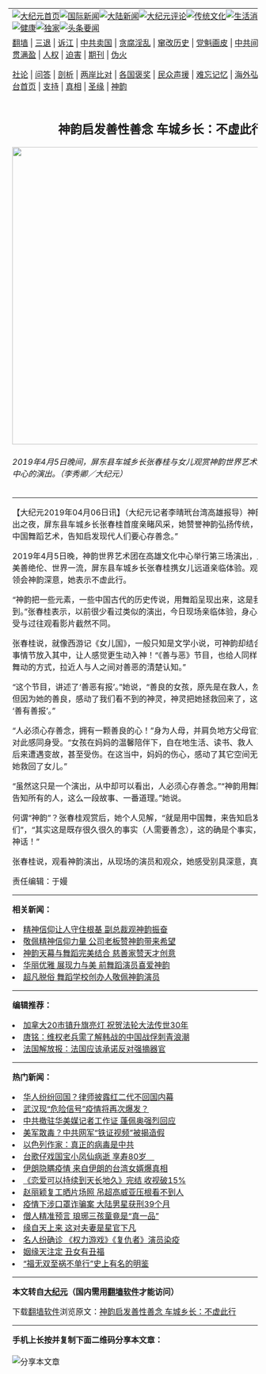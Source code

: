 <a name="1" id="1" target="_blank"></a><span id="1"></span>
<table align=center border="0"><tr><td colspan="2" VALIGN=TOP><a href="https://github.com/mfycig3823/djy/blob/master/gb/nf1351518.md#1"><img src="https://raw.githubusercontent.com/mfycig3823/www/master/t/djy/1.jpg" title="大纪元首页" alt="大纪元首页"></a><a href="https://github.com/mfycig3823/djy/blob/master/gb/n24hr.md#1"><img src="https://raw.githubusercontent.com/mfycig3823/www/master/t/djy/3.jpg" title="国际新闻" alt="国际新闻"></a><a href="https://github.com/mfycig3823/djy/blob/master/gb/nsc413.md#1"><img src="https://raw.githubusercontent.com/mfycig3823/www/master/t/djy/4.jpg" title="大陆新闻" alt="大陆新闻"></a><a href="https://github.com/mfycig3823/djy/blob/master/gb/news392.md#1"><img src="https://raw.githubusercontent.com/mfycig3823/www/master/t/djy/5.jpg" title="大纪元评论" alt="大纪元评论"></a><a href="https://github.com/mfycig3823/djy/blob/master/gb/news2007.md#1"><img src="https://raw.githubusercontent.com/mfycig3823/www/master/t/djy/6.jpg" title="传统文化" alt="传统文化"></a><a href="https://github.com/mfycig3823/djy/blob/master/gb/news2008.md#1"><img src="https://raw.githubusercontent.com/mfycig3823/www/master/t/djy/7.jpg" title="生活消费" alt="生活消费"></a><a href="https://github.com/mfycig3823/djy/blob/master/gb/ncyule.md#1"><img src="https://raw.githubusercontent.com/mfycig3823/www/master/t/djy/8.jpg" title="娱乐休闲" alt="娱乐休闲"></a><a href="https://github.com/mfycig3823/djy/blob/master/gb/nsc1002.md#1"><img src="https://raw.githubusercontent.com/mfycig3823/www/master/t/djy/9.jpg" title="健康" alt="健康"></a><a href="https://github.com/mfycig3823/djy/blob/master/gb/nf6092.md#1"><img src="https://raw.githubusercontent.com/mfycig3823/www/master/t/djy/10a.jpg" title="独家" alt="独家"></a><a href="https://github.com/mfycig3823/djy/blob/master/gb/nf4514.md#1"><img src="https://raw.githubusercontent.com/mfycig3823/www/master/t/djy/12a.jpg" title="头条要闻" alt="头条要闻"></a></td></tr>
<tr><td colspan="2" VALIGN=TOP><a target="_blank" href="https://github.com/mfycig3823/www/blob/master/README.md?zsrh#1">翻墙</a> | <a target="_blank" href="https://github.com/mfycig3823/djy/blob/master/gb/nf5657.md#1">三退</a> | <a target="_blank" href="https://github.com/mfycig3823/djy/blob/master/gb/nf6124.md#1">诉江</a> | <a target="_blank" href="https://github.com/mfycig3823/djy/blob/master/gb/nf1176117.md#1">中共卖国</a> | <a target="_blank" href="https://github.com/mfycig3823/djy/blob/master/gb/nf5773.md#1">贪腐淫乱</a> | <a target="_blank" href="https://github.com/mfycig3823/djy/blob/master/gb/nf1176115.md#1">窜改历史</a> | <a target="_blank" href="https://github.com/mfycig3823/djy/blob/master/gb/nf1176107.md#1">党魁画皮</a> | <a target="_blank" href="https://github.com/mfycig3823/djy/blob/master/gb/nf1320400.md#1">中共间谍</a> | <a target="_blank" href="https://github.com/mfycig3823/djy/blob/master/gb/nf1176114.md#1">破坏传统</a> | <a target="_blank" href="https://github.com/mfycig3823/ntdtv/blob/master/gb/prog447_1.md#1">恶贯满盈</a> | <a target="_blank" href="https://github.com/mfycig3823/djy/blob/master/gb/ncid278.md#1">人权</a> | <a target="_blank" href="https://github.com/mfycig3823/djy/blob/master/gb/nf1176111.md#1">迫害</a> | <a target="_blank" href="https://gitlab.com/szzdlab/mh-qikan/blob/master/README.md#1">期刊</a> | <a target="_blank" href="https://github.com/mfycig3823/djy/blob/master/gb/nf5562.md#1">伪火</a></p><p><a target="_blank" href="https://github.com/mfycig3823/djy/blob/master/gb/9p.md#1">社论</a> | <a target="_blank" href="https://github.com/mfycig3823/djy/blob/master/gb/nf4378.md#1">问答</a> | <a target="_blank" href="https://github.com/mfycig3823/djy/blob/master/gb/nf5792.md#1">剖析</a> | <a target="_blank" href="https://github.com/mfycig3823/djy/blob/master/gb/nf5735.md#1">两岸比对</a> | <a target="_blank" href="https://github.com/mfycig3823/djy/blob/master/gb/nf6119.md#1">各国褒奖</a> | <a target="_blank" href="https://github.com/mfycig3823/djy/blob/master/gb/nf6120.md#1">民众声援</a> | <a target="_blank" href="https://github.com/mfycig3823/djy/blob/master/gb/nf1188594.md#1">难忘记忆</a> | <a target="_blank" href="https://github.com/mfycig3823/djy/blob/master/gb/nf3180.md#1">海外弘传</a> | <a target="_blank" href="https://github.com/mfycig3823/djy/blob/master/gb/nf5410.md#1">万人上访</a> | <a target="_blank" href="https://github.com/mfycig3823/www/blob/master/README.md?zsrh#1">平台首页</a> | <a target="_blank" href="https://github.com/mfycig3823/djy/blob/master/gb/nf4386.md#1">支持</a> | <a target="_blank" href="https://github.com/mfycig3823/djy/blob/master/gb/nf4389.md#1">真相</a> | <a target="_blank" href="https://github.com/mfycig3823/djy/blob/master/gb/nf5790.md#1">圣缘</a> | <a target="_blank" href="https://github.com/mfycig3823/djy/blob/master/gb/nf4786.md#1">神韵</a></td></tr>
<tr><td VALIGN=TOP width="626"><h2 align=center>神韵启发善性善念 车城乡长：不虚此行</h2>
<img width="600" src="https://i.epochtimes.com/assets/uploads/2019/04/1904051144201886-600x400.jpg" />
<h6>2019年4月5日晚间，屏东县车城乡长张春桂与女儿观赏神韵世界艺术团在高雄文化中心的演出。（李秀卿／大纪元）
</h6>
<hr>
	<p>【大纪元2019年04月06日讯】（大纪元记者李晴玳台湾高雄报导）<ahref="https://github.com/mfycig3823/djy/blob/master/gb/tag/%E7%A5%9E%E9%9F%B5.md#1">神韵</a>高雄巡回演出之夜，屏东县车城乡长张春桂首度亲睹风采，她赞誉神韵弘扬传统，教化人心，“以中国<ahref="https://github.com/mfycig3823/djy/blob/master/gb/tag/%E8%88%9E%E8%B9%88.md#1">舞蹈</a>艺术，告知启发现代人们要心存善念。”</p>
<p>2019年4月5日晚，<ahref="https://github.com/mfycig3823/djy/blob/master/gb/tag/%E7%A5%9E%E9%9F%B5.md#1">神韵</a>世界艺术团在高雄文化中心举行第三场演出，风闻神韵艺术美善绝伦、世界一流，屏东县车城乡长张春桂携女儿远道亲临体验。观赏神韵之美，领会神韵深意，她表示不虚此行。</p>
<p>“神韵把一些元素，一些中国古代的历史传说，用<ahref="https://github.com/mfycig3823/djy/blob/master/gb/tag/%E8%88%9E%E8%B9%88.md#1">舞蹈</a>呈现出来，这是我生平第一次看到。”张春桂表示，以前很少看过类似的演出，今日现场亲临体验，身心融入其中，感受与过往观看影片截然不同。</p>
<p>张春桂说，就像西游记《女儿国》，一般只知是文学小说，可神韵却结合了舞蹈，将故事情节放入其中，让人感觉更生动入神！“《善与恶》节目，也给人同样的感觉，她用舞动的方式，拉近人与人之间对善恶的清楚认知。”</p>
<p>“这个节目，讲述了‘善恶有报’。”她说，“善良的女孩，原先是在救人，然后却被迫害，但因为她的善良，感动了我们看不到的神灵，神灵把她拯救回来了，这就是所谓的 ‘善有善报’。”</p>
<p>“人必须心存善念，拥有一颗善良的心！”身为人母，并肩负地方父母官角色，张春桂对此感同身受。“女孩在妈妈的温馨陪伴下，自在地生活、读书、救人（行善），直到后来遭遇变故，甚至受伤。在这当中，妈妈的伤心，感动了其它空间无形的力量，帮她救回了女儿。”</p>
<p>“虽然这只是一个演出，从中却可以看出，人必须心存善念。”“神韵用舞蹈艺术形式，告知所有的人，这么一段故事、一番道理。”她说。</p>
<p>何谓“神韵”？张春桂观赏后，她个人见解，“就是用中国舞，来告知启发我们现代的人们”，“其实这是既存很久很久的事实（人需要善念），这的确是个事实，完全不是那种神话！”</p>
<p>张春桂说，观看神韵演出，从现场的演员和观众，她感受别具深意，真的不虚此行。</p>
<p>责任编辑：于嫚</p>
	
<hr>


<strong>相关新闻：</strong>
<li><a href="https://github.com/mfycig3823/djy/blob/master/gb/19/1/7/n10958130.md#1">精神信仰让人守住根基 副总裁观神韵振奋</a></li>
<li><a href="https://github.com/mfycig3823/djy/blob/master/gb/19/1/27/n11006410.md#1">敬佩精神信仰力量 公司老板赞神韵带来希望</a></li>
<li><a href="https://github.com/mfycig3823/djy/blob/master/gb/19/3/31/n11152961.md#1">神韵天幕与舞蹈完美结合 慈善家赞天才创意</a></li>
<li><a href="https://github.com/mfycig3823/djy/blob/master/gb/19/4/4/n11162880.md#1">华丽优雅 展现力与美 前舞蹈演员喜爱神韵</a></li>
<li><a href="https://github.com/mfycig3823/djy/blob/master/gb/19/4/5/n11164721.md#1">超凡脱俗 舞蹈学校创办人敬佩神韵演员</a></li>
<hr>


<strong>编辑推荐：</strong>
<li><a href="https://github.com/ychojm359/ntdtv/blob/master/gb/2022/05/01/a103414939.md#1" target="_blank">加拿大20市镇升旗亮灯 祝贺法轮大法传世30年</a></li><li><a href="https://github.com/tsiac2612/djy/blob/master/gb/18/6/26/n10513103.md#1" target="_blank">唐铭：维权老兵需了解韩战的中国战俘刺青浪潮</a></li><li><a href="https://github.com/tsiac2612/djy/blob/master/gb/19/10/18/n11597772.md#1" target="_blank">法国解放报：法国应该承诺反对强摘器官</a></li>
<hr>

<strong>热门新闻：</strong>
<li><a href="https://github.com/mfycig3823/djy/blob/master/gb/20/3/17/n11947698.md#1">华人纷纷回国？律师披露红二代不回国内幕</a></li>
<li><a href="https://github.com/mfycig3823/djy/blob/master/gb/20/3/18/n11949573.md#1">武汉现“危险信号”疫情将再次爆发？</a></li>
<li><a href="https://github.com/mfycig3823/djy/blob/master/gb/20/3/17/n11948259.md#1">中共撤驻华美媒记者工作证 蓬佩奥强烈回应</a></li>
<li><a href="https://github.com/mfycig3823/djy/blob/master/gb/20/3/17/n11948137.md#1">美军散毒？中共网军“铁证视频”被揭造假</a></li>
<li><a href="https://github.com/mfycig3823/djy/blob/master/gb/20/3/18/n11950860.md#1">以色列作家：真正的病毒是中共</a></li>
<li><a href="https://github.com/mfycig3823/djy/blob/master/gb/20/3/17/n11946544.md#1">台歌仔戏国宝小凤仙病逝 享寿80岁　</a></li>
<li><a href="https://github.com/mfycig3823/djy/blob/master/gb/20/3/17/n11947993.md#1">伊朗隐瞒疫情 来自伊朗的台湾女婿爆真相</a></li>
<li><a href="https://github.com/mfycig3823/djy/blob/master/gb/20/3/18/n11949282.md#1">《恋爱可以持续到天长地久》完结 收视破15%</a></li>
<li><a href="https://github.com/mfycig3823/djy/blob/master/gb/20/3/16/n11945468.md#1">赵丽颖复工晒片场照 吊超高威亚压根看不到人</a></li>
<li><a href="https://github.com/mfycig3823/djy/blob/master/gb/20/3/17/n11948248.md#1">疫情下涉口罩诈骗案 大陆男星获刑39个月</a></li>
<li><a href="https://github.com/mfycig3823/djy/blob/master/gb/20/3/11/n11933376.md#1">僧人精准预言 琅琊三孩童竟是“真一品”</a></li>
<li><a href="https://github.com/mfycig3823/djy/blob/master/gb/20/3/12/n11936269.md#1">缘自天上来 这对夫妻是星官下凡</a></li>
<li><a href="https://github.com/mfycig3823/djy/blob/master/gb/20/3/17/n11946008.md#1">名人纷确诊 《权力游戏》《复仇者》演员染疫</a></li>
<li><a href="https://github.com/mfycig3823/djy/blob/master/gb/10/11/25/n3095498.md#1">姻缘天注定 丑女有丑福</a></li>
<li><a href="https://github.com/mfycig3823/djy/blob/master/gb/20/3/10/n11929738.md#1">“福无双至祸不单行”史上有名的明鉴</a></li>
<hr>

<strong>本文转自<a href="https://www.epochtimes.com">大纪元</a>（国内需用<a href="https://github.com/mfycig3823/www/blob/master/README.md#8">翻墙软件</a>才能访问）</strong><p>下载<a href="https://github.com/mfycig3823/www/blob/master/README.md#8">翻墙软件</a>浏览原文：<a href="https://www.epochtimes.com/gb/19/4/6/n11166574.htm">神韵启发善性善念 车城乡长：不虚此行</a></p><hr>

<strong>手机上长按并复制下面二维码分享本文章：</strong><br><br><img src="https://chart.apis.google.com/chart?cht=qr&chs=240x240&choe=UTF-8&chld=M|2&chl=https://github.com/mfycig3823/djy/blob/master/gb/19/4/6/n11166574.md%231" title="分享本文章"></td><td VALIGN=TOP><a href="https://github.com/mfycig3823/djy/blob/master/gb/16/1/21/n4622075.md?dfh#1" target="_blank"><img src="https://raw.githubusercontent.com/mfycig3823/djy/master/gb/300/wei-f1.jpg" title="中共的伪火骗局"  alt="中共的伪火骗局"></a><br><a href="https://github.com/mfycig3823/www/blob/master/README.md?dfh#9" target="_blank"><img src="https://raw.githubusercontent.com/mfycig3823/djy/master/gb/300/yong-h.jpg" title="永恒的见证"  alt="永恒的见证"></a><br><a href="https://github.com/mfycig3823/djy/blob/master/gb/13/9/29/n3974789.md?dfh#1" target="_blank"><img src="https://raw.githubusercontent.com/mfycig3823/djy/master/gb/300/shang-lnz.jpg" title="善良女子被中共投男牢"  alt="善良女子被中共投男牢"></a><br><a href="https://github.com/mfycig3823/djy/blob/master/gb/16/3/16/n4663449.md?dfh#1" target="_blank"><img src="https://raw.githubusercontent.com/mfycig3823/djy/master/gb/300/huo-z3.jpg" title="警卫目击活摘器官"  alt="警卫目击活摘器官"></a><br><a href="https://github.com/mfycig3823/djy/blob/master/gb/16/8/7/n8177641.md?dfh#1" target="_blank"><img src="https://raw.githubusercontent.com/mfycig3823/djy/master/gb/300/huo-z4.jpg" title="证人描述活摘恐怖"  alt="证人描述活摘恐怖"></a><br><a href="https://github.com/mfycig3823/djy/blob/master/gb/10/4/19/n2881569.md?dfh#1" target="_blank"><img src="https://raw.githubusercontent.com/mfycig3823/djy/master/gb/300/huo-z1.jpg" title="揭开活摘器官黑幕"  alt="揭开活摘器官黑幕"></a><br><a href="https://github.com/mfycig3823/djy/blob/master/gb/10/11/7/n3077476.md?dfh#1" target="_blank"><img src="https://raw.githubusercontent.com/mfycig3823/djy/master/gb/300/ma-ks.jpg" title="马克思的成魔之路"  alt="马克思的成魔之路"></a><br><a href="https://github.com/mfycig3823/djy/blob/master/gb/14/6/9/n4173977.md?dfh#1" target="_blank"><img src="https://raw.githubusercontent.com/mfycig3823/djy/master/gb/300/chang-zs.jpg" title="藏字石 蕴天机"  alt="藏字石 蕴天机"></a><br><a href="https://github.com/mfycig3823/djy/blob/master/gb/18/5/10/n10381511.md?dfh#1" target="_blank"><img src="https://raw.githubusercontent.com/mfycig3823/djy/master/gb/300/st1.jpg" title="关注三亿人三退"  alt="关注三亿人三退"></a><br><a href="https://github.com/mfycig3823/djy/blob/master/gb/18/3/21/n10237682.md?dfh#1" target="_blank"><img src="https://raw.githubusercontent.com/mfycig3823/djy/master/gb/300/jie-t.jpg" title="解体中共复兴中华"  alt="解体中共复兴中华"></a><br><a href="https://github.com/mfycig3823/djy/blob/master/gb/9/2/9/n2422991.md?dfh#1" target="_blank"><img src="https://raw.githubusercontent.com/mfycig3823/djy/master/gb/300/gao-zs.jpg" title="中共迫害良心律师"  alt="中共迫害良心律师"></a><br><a href="https://github.com/mfycig3823/djy/blob/master/gb/18/12/9/n10900044.md?dfh#1" target="_blank"><img src="https://raw.githubusercontent.com/mfycig3823/djy/master/gb/300/sj1.jpg" title="三百多万人举报江泽民"  alt="三百多万人举报江泽民"></a><br><a href="https://github.com/mfycig3823/djy/blob/master/gb/18/8/28/n10672014.md?dfh#1" target="_blank"><img src="https://raw.githubusercontent.com/mfycig3823/djy/master/gb/300/sj2.jpg" title="这些官员为何起诉江泽民"  alt="这些官员为何起诉江泽民"></a><br><a href="https://github.com/mfycig3823/djy/blob/master/gb/8/12/18/n2367165.md?dfh#1" target="_blank"><img src="https://raw.githubusercontent.com/mfycig3823/djy/master/gb/300/liangan.jpg" title="海峡两岸的强烈对比"  alt="海峡两岸的强烈对比"></a><br><a href="https://github.com/mfycig3823/djy/blob/master/gb/15/12/10/n4593139.md?dfh#1" target="_blank"><img src="https://raw.githubusercontent.com/mfycig3823/djy/master/gb/300/jia-ndzl.jpg" title="加拿大总理的贺信"  alt="加拿大总理的贺信"></a><br><a href="https://github.com/mfycig3823/djy/blob/master/gb/11/6/17/n3289382.md?dfh#1" target="_blank"><img src="https://raw.githubusercontent.com/mfycig3823/djy/master/gb/300/xiao-wd.jpg" title="探寻真相兼听则明"  alt="探寻真相兼听则明"></a><br><a href="https://github.com/mfycig3823/djy/blob/master/gb/18/10/27/n10812623.md?dfh#1" target="_blank"><img src="https://raw.githubusercontent.com/mfycig3823/djy/master/gb/300/yindu.jpg" title="印度媒体报道东方"  alt="印度媒体报道东方"></a><br><a href="https://github.com/mfycig3823/djy/blob/master/gb/18/6/9/n10469652.md?dfh#1" target="_blank"><img src="https://raw.githubusercontent.com/mfycig3823/djy/master/gb/300/xie-j.jpg" title="不一样的海外校园"  alt="不一样的海外校园"></a><br><a href="https://github.com/mfycig3823/djy/blob/master/gb/7/4/5/n1669415.md?dfh#1" target="_blank"><img src="https://raw.githubusercontent.com/mfycig3823/djy/master/gb/300/li-up.jpg" title="从大师到徒弟的传奇"  alt="从大师到徒弟的传奇"></a><br><a href="https://github.com/mfycig3823/djy/blob/master/gb/17/5/26/n9191512.md?dfh#1" target="_blank"><img src="https://raw.githubusercontent.com/mfycig3823/djy/master/gb/300/zfl2.jpg" title="亿万人与东方一本奇书"  alt="亿万人与东方一本奇书"></a><br><a href="https://github.com/mfycig3823/djy/blob/master/gb/13/11/27/n4020290.md?dfh#1" target="_blank"><img src="https://raw.githubusercontent.com/mfycig3823/djy/master/gb/300/zhen-h.jpg" title="大陆见不到的震撼场面"  alt="大陆见不到的震撼场面"></a><br><a href="https://github.com/mfycig3823/djy/blob/master/gb/15/7/17/n4482910.md?dfh#1" target="_blank"><img src="https://raw.githubusercontent.com/mfycig3823/djy/master/gb/300/dalu-sk.jpg" title="人心向善 大陆当初盛况"  alt="人心向善 大陆当初盛况"></a><br><a href="https://github.com/mfycig3823/djy/blob/master/gb/19/1/5/n10955468.md?dfh#1" target="_blank"><img src="https://raw.githubusercontent.com/mfycig3823/djy/master/gb/300/zfl1.jpg" title="追寻真理 这书讲什么"  alt="追寻真理 这书讲什么"></a><br><a href="https://github.com/mfycig3823/www/blob/master/README.md?dfh#1" target="_blank"><img src="https://raw.githubusercontent.com/mfycig3823/djy/master/gb/300/fq1.jpg" title="下载免费翻墙软件"  alt="下载免费翻墙软件"></a><br></td></tr></table>
